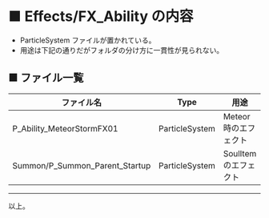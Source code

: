 # ■ Effects/FX_Ability の内容
* ParticleSystem ファイルが置かれている。
* 用途は下記の通りだがフォルダの分け方に一貫性が見られない。

## ■ ファイル一覧

| ファイル名 | Type | 用途 | 参照元 |
| ----- | ----- | ----- | ----- |
| P_Ability_MeteorStormFX01 | ParticleSystem | Meteor 時のエフェクト | AM_Skill_Meteor |
| Summon/P_Summon_Parent_Startup | ParticleSystem | SoulItem のエフェクト | BP_SoulItem |

----
以上。
